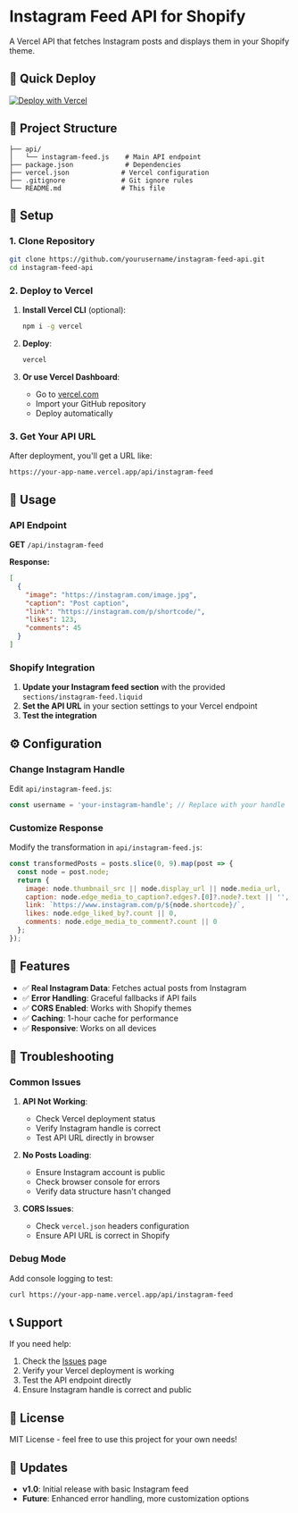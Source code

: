 # Instagram Feed API for Shopify

A Vercel API that fetches Instagram posts and displays them in your Shopify theme.

## 🚀 Quick Deploy

[![Deploy with Vercel](https://vercel.com/button)](https://vercel.com/new/clone?repository-url=https://github.com/yourusername/instagram-feed-api)

## 📁 Project Structure

```
├── api/
│   └── instagram-feed.js    # Main API endpoint
├── package.json             # Dependencies
├── vercel.json             # Vercel configuration
├── .gitignore              # Git ignore rules
└── README.md               # This file
```

## 🔧 Setup

### 1. Clone Repository

```bash
git clone https://github.com/yourusername/instagram-feed-api.git
cd instagram-feed-api
```

### 2. Deploy to Vercel

1. **Install Vercel CLI** (optional):
   ```bash
   npm i -g vercel
   ```

2. **Deploy**:
   ```bash
   vercel
   ```

3. **Or use Vercel Dashboard**:
   - Go to [vercel.com](https://vercel.com)
   - Import your GitHub repository
   - Deploy automatically

### 3. Get Your API URL

After deployment, you'll get a URL like:
```
https://your-app-name.vercel.app/api/instagram-feed
```

## 🎯 Usage

### API Endpoint

**GET** `/api/instagram-feed`

**Response:**
```json
[
  {
    "image": "https://instagram.com/image.jpg",
    "caption": "Post caption",
    "link": "https://instagram.com/p/shortcode/",
    "likes": 123,
    "comments": 45
  }
]
```

### Shopify Integration

1. **Update your Instagram feed section** with the provided `sections/instagram-feed.liquid`
2. **Set the API URL** in your section settings to your Vercel endpoint
3. **Test the integration**

## ⚙️ Configuration

### Change Instagram Handle

Edit `api/instagram-feed.js`:
```javascript
const username = 'your-instagram-handle'; // Replace with your handle
```

### Customize Response

Modify the transformation in `api/instagram-feed.js`:
```javascript
const transformedPosts = posts.slice(0, 9).map(post => {
  const node = post.node;
  return {
    image: node.thumbnail_src || node.display_url || node.media_url,
    caption: node.edge_media_to_caption?.edges?.[0]?.node?.text || '',
    link: `https://www.instagram.com/p/${node.shortcode}/`,
    likes: node.edge_liked_by?.count || 0,
    comments: node.edge_media_to_comment?.count || 0
  };
});
```

## 🎨 Features

- ✅ **Real Instagram Data**: Fetches actual posts from Instagram
- ✅ **Error Handling**: Graceful fallbacks if API fails
- ✅ **CORS Enabled**: Works with Shopify themes
- ✅ **Caching**: 1-hour cache for performance
- ✅ **Responsive**: Works on all devices

## 🐛 Troubleshooting

### Common Issues

1. **API Not Working**:
   - Check Vercel deployment status
   - Verify Instagram handle is correct
   - Test API URL directly in browser

2. **No Posts Loading**:
   - Ensure Instagram account is public
   - Check browser console for errors
   - Verify data structure hasn't changed

3. **CORS Issues**:
   - Check `vercel.json` headers configuration
   - Ensure API URL is correct in Shopify

### Debug Mode

Add console logging to test:
```bash
curl https://your-app-name.vercel.app/api/instagram-feed
```

## 📞 Support

If you need help:
1. Check the [Issues](https://github.com/yourusername/instagram-feed-api/issues) page
2. Verify your Vercel deployment is working
3. Test the API endpoint directly
4. Ensure Instagram handle is correct and public

## 📄 License

MIT License - feel free to use this project for your own needs!

## 🔄 Updates

- **v1.0**: Initial release with basic Instagram feed
- **Future**: Enhanced error handling, more customization options
